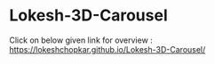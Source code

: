# Lokesh-3D-Carousel
Click on below given link for overview :
https://lokeshchopkar.github.io/Lokesh-3D-Carousel/
